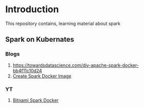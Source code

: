 # Introduction

This repository contains, learning material about spark

## Spark on Kubernates


### Blogs
1. https://towardsdatascience.com/diy-apache-spark-docker-bb4f11c10d24
2. [Create Spark Docker Image](https://dev.to/mvillarrealb/creating-a-spark-standalone-cluster-with-docker-and-docker-compose-2021-update-6l4)


### YT
1. [Bitnami Spark Docker](https://www.youtube.com/watch?v=Zr_FqYKC6Qc)
